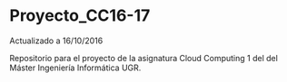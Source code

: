 # Proyecto_CC16-17

Actualizado a 16/10/2016

Repositorio para el proyecto de la asignatura Cloud Computing 1 del  del Máster Ingeniería Informática UGR.

